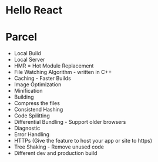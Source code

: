 # Hello React 

# Parcel
- Local Build
- Local Server
- HMR = Hot Module Replacement
- File Watching Algorithm - written in C++
- Caching - Faster Builds
- Image Optimization
- Minification
- Building
- Compress the files 
- Consistend Hashing
- Code Spilitting
- Differential Bundling - Support older browsers
- Diagnostic
- Error Handling
- HTTPs (Give the feature to host your app or site to https)
- Tree Shaking - Remove unused code
- Different dev and production build